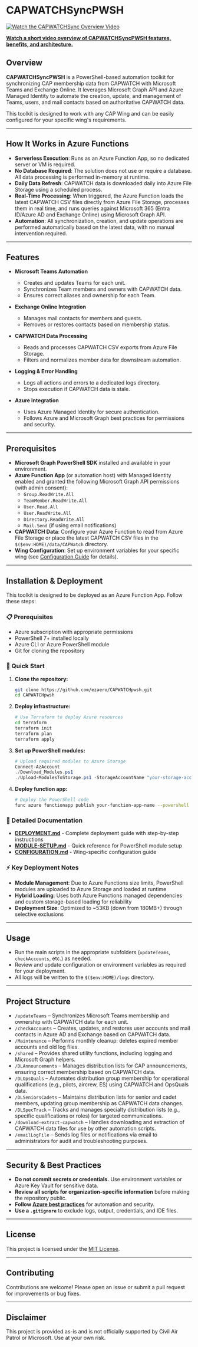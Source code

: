 
# CAPWATCHSyncPWSH

[![Watch the CAPWATCHSync Overview Video](https://img.shields.io/badge/Watch%20Video-Overview-blue?style=for-the-badge&logo=azurefunctions)](https://capwatchpwshtraining.blob.core.windows.net/training/CAPWATCHSync.mp4)

**[Watch a short video overview of CAPWATCHSyncPWSH features, benefits, and architecture.](https://capwatchpwshtraining.blob.core.windows.net/training/CAPWATCHSync.mp4)**

## Overview

**CAPWATCHSyncPWSH** is a PowerShell-based automation toolkit for synchronizing CAP membership data from CAPWATCH with Microsoft Teams and Exchange Online. It leverages Microsoft Graph API and Azure Managed Identity to automate the creation, update, and management of Teams, users, and mail contacts based on authoritative CAPWATCH data.

This toolkit is designed to work with any CAP Wing and can be easily configured for your specific wing's requirements.

---

## How It Works in Azure Functions

- **Serverless Execution**: Runs as an Azure Function App, so no dedicated server or VM is required.
- **No Database Required**: The solution does not use or require a database. All data processing is performed in-memory at runtime.
- **Daily Data Refresh**: CAPWATCH data is downloaded daily into Azure File Storage using a scheduled process.
- **Real-Time Processing**: When triggered, the Azure Function loads the latest CAPWATCH CSV files directly from Azure File Storage, processes them in real time, and runs queries against Microsoft 365 (Entra ID/Azure AD and Exchange Online) using Microsoft Graph API.
- **Automation**: All synchronization, creation, and update operations are performed automatically based on the latest data, with no manual intervention required.

---

## Features

- **Microsoft Teams Automation**
  - Creates and updates Teams for each unit.
  - Synchronizes Team members and owners with CAPWATCH data.
  - Ensures correct aliases and ownership for each Team.

- **Exchange Online Integration**
  - Manages mail contacts for members and guests.
  - Removes or restores contacts based on membership status.

- **CAPWATCH Data Processing**
  - Reads and processes CAPWATCH CSV exports from Azure File Storage.
  - Filters and normalizes member data for downstream automation.

- **Logging & Error Handling**
  - Logs all actions and errors to a dedicated logs directory.
  - Stops execution if CAPWATCH data is stale.

- **Azure Integration**
  - Uses Azure Managed Identity for secure authentication.
  - Follows Azure and Microsoft Graph best practices for permissions and security.

---

## Prerequisites

- **Microsoft Graph PowerShell SDK** installed and available in your environment.
- **Azure Function App** (or automation host) with Managed Identity enabled and granted the following Microsoft Graph API permissions (with admin consent):
  - `Group.ReadWrite.All`
  - `TeamMember.ReadWrite.All`
  - `User.Read.All`
  - `User.ReadWrite.All`
  - `Directory.ReadWrite.All`
  - `Mail.Send` (if using email notifications)
- **CAPWATCH Data**: Configure your Azure Function to read from Azure File Storage or place the latest CAPWATCH CSV files in the `$($env:HOME)/data/CAPWatch` directory.
- **Wing Configuration**: Set up environment variables for your specific wing (see [Configuration Guide](CONFIGURATION.md) for details).

---

## Installation & Deployment

This toolkit is designed to be deployed as an Azure Function App. Follow these steps:

### 📋 Prerequisites
- Azure subscription with appropriate permissions
- PowerShell 7+ installed locally
- Azure CLI or Azure PowerShell module
- Git for cloning the repository

### 🚀 Quick Start

1. **Clone the repository:**
   ```bash
   git clone https://github.com/ezaero/CAPWATCHpwsh.git
   cd CAPWATCHpwsh
   ```

2. **Deploy infrastructure:**
   ```bash
   # Use Terraform to deploy Azure resources
   cd terraform
   terraform init
   terraform plan
   terraform apply
   ```

3. **Set up PowerShell modules:**
   ```powershell
   # Upload required modules to Azure Storage
   Connect-AzAccount
   ./Download_Modules.ps1
   ./Upload-ModulesToStorage.ps1 -StorageAccountName "your-storage-account" -ResourceGroup "your-rg"
   ```

4. **Deploy function app:**
   ```bash
   # Deploy the PowerShell code
   func azure functionapp publish your-function-app-name --powershell
   ```

### 📖 Detailed Documentation

- **[DEPLOYMENT.md](DEPLOYMENT.md)** - Complete deployment guide with step-by-step instructions
- **[MODULE-SETUP.md](MODULE-SETUP.md)** - Quick reference for PowerShell module setup
- **[CONFIGURATION.md](CONFIGURATION.md)** - Wing-specific configuration guide

### ⚡ Key Deployment Notes

- **Module Management**: Due to Azure Functions size limits, PowerShell modules are uploaded to Azure Storage and loaded at runtime
- **Hybrid Loading**: Uses both Azure Functions managed dependencies and custom storage-based loading for reliability
- **Deployment Size**: Optimized to ~53KB (down from 180MB+) through selective exclusions

---

## Usage

- Run the main scripts in the appropriate subfolders (`updateTeams`, `checkAccounts`, etc.) as needed.
- Review and update configuration or environment variables as required for your deployment.
- All logs will be written to the `$($env:HOME)/logs` directory.

---

## Project Structure

- `/updateTeams` – Synchronizes Microsoft Teams membership and ownership with CAPWATCH data for each unit.
- `/checkAccounts` – Creates, updates, and restores user accounts and mail contacts in Azure AD and Exchange based on CAPWATCH data.
- `/Maintenance` – Performs monthly cleanup: deletes expired member accounts and old log files.
- `/shared` – Provides shared utility functions, including logging and Microsoft Graph helpers.
- `/DLAnnouncements` – Manages distribution lists for CAP announcements, ensuring correct membership based on CAPWATCH data.
- `/DLOpsQuals` – Automates distribution group membership for operational qualifications (e.g., pilots, aircrew, ES) using CAPWATCH and OpsQuals data.
- `/DLSeniorsCadets` – Maintains distribution lists for senior and cadet members, updating group membership as CAPWATCH data changes.
- `/DLSpecTrack` – Tracks and manages specialty distribution lists (e.g., specific qualifications or roles) for targeted communications.
- `/download-extract-capwatch` – Handles downloading and extraction of CAPWATCH data files for use by other automation scripts.
- `/emailLogFile` – Sends log files or notifications via email to administrators for audit and troubleshooting purposes.

---

## Security & Best Practices

- **Do not commit secrets or credentials.** Use environment variables or Azure Key Vault for sensitive data.
- **Review all scripts for organization-specific information** before making the repository public.
- **Follow [Azure best practices](https://learn.microsoft.com/azure/cloud-adoption-framework/ready/azure-best-practices/)** for automation and security.
- **Use a `.gitignore`** to exclude logs, output, credentials, and IDE files.

---

## License

This project is licensed under the [MIT License](LICENSE).

---

## Contributing

Contributions are welcome! Please open an issue or submit a pull request for improvements or bug fixes.

---

## Disclaimer

This project is provided as-is and is not officially supported by Civil Air Patrol or Microsoft. Use at your own risk.
